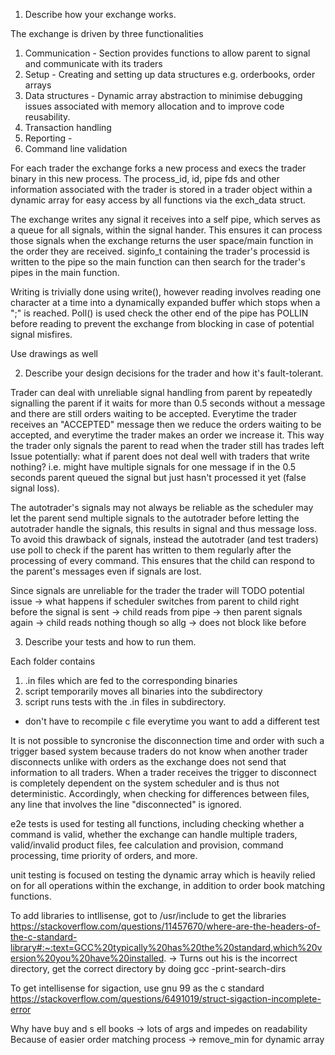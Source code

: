 1. Describe how your exchange works.

The exchange is driven by three functionalities

1. Communication - Section provides functions to allow parent to signal and 
communicate with its traders
2. Setup - Creating and setting up data structures e.g. orderbooks, order arrays
3. Data structures - Dynamic array abstraction to minimise debugging issues associated
with memory allocation and to improve code reusability. 
4. Transaction handling 
5. Reporting - 
5. Command line validation

For each trader the exchange forks a new process and execs the trader binary in this new process.
The process_id, id, pipe fds and other information associated with the trader is stored
in a trader object within a dynamic array for easy access by all functions via the exch_data struct.

The exchange writes any signal it receives into a self pipe, which serves as a queue
for all signals, within the signal hander. This ensures it can process those signals
when the exchange returns the user space/main function in the order they are received.
siginfo_t containing the trader's processid is written to the pipe so the main function
can then search for the trader's pipes in the main function. 

Writing is trivially done using write(), however reading involves reading one character
at a time into a dynamically expanded buffer which stops when a ";" is reached. Poll() is
used check the other end of the pipe has POLLIN before reading to prevent the exchange
from blocking in case of potential signal misfires.




Use drawings as well


2. Describe your design decisions for the trader and how it's fault-tolerant.

Trader can deal with unreliable signal handling from parent by 
repeatedly signalling the parent if it waits for more than 0.5
seconds without a message and there are still orders waiting to be
accepted. Everytime the trader receives an "ACCEPTED" message then
we reduce the orders waiting to be accepted, and everytime the trader
makes an order we increase it. This way the trader only signals the 
parent to read when the trader still has trades left
Issue potentially: what if parent does not deal well with traders
that write nothing? i.e. might have multiple signals for one message
if in the 0.5 seconds parent queued the signal but just hasn't processed
it yet (false signal loss).

The autotrader's signals may not always be reliable as the scheduler may
let the parent send multiple signals to the autotrader before letting the autotrader
handle the signals, this results in signal and thus message loss. To avoid
this drawback of signals, instead the autotrader (and test traders) use poll
to check if the parent has written to them regularly after the processing of every 
command. This ensures that the child can respond to the parent's messages even if
signals are lost.



Since signals are unreliable for the trader the trader will 
TODO potential issue -> what happens if scheduler switches from
parent to child right before the signal is sent -> child reads from
pipe -> then parent signals again -> child reads nothing though so allg
-> does not block like before


3. Describe your tests and how to run them.

Each folder contains 
1. .in files which are fed to the corresponding binaries
2. script temporarily moves all binaries into the subdirectory
3. script runs tests with the .in files in subdirectory.
+ don't have to recompile c file everytime you want to add a different test

It is not possible to syncronise the disconnection time and order with such a 
trigger based system because traders do not know when another trader disconnects unlike
with orders as the exchange does not send that information to all traders. When a trader
receives the trigger to disconnect is completely dependent on the system scheduler and is 
thus not deterministic. Accordingly, when checking for differences between files, any line that
involves the line "disconnected" is ignored.

e2e tests is used for testing all functions, including checking whether a command is valid,
whether the exchange can handle multiple traders, valid/invalid product files, fee
calculation and provision, command processing, time priority of orders, and more.

unit testing is focused on testing the dynamic array which is heavily relied on
for all operations within the exchange, in addition to order book matching functions.



To add libraries to intllisense, got to /usr/include to get the libraries
https://stackoverflow.com/questions/11457670/where-are-the-headers-of-the-c-standard-library#:~:text=GCC%20typically%20has%20the%20standard,which%20version%20you%20have%20installed.
    -> Turns out his is the incorrect directory, get the correct directory by doing gcc -print-search-dirs


To get intellisense for sigaction, use gnu 99 as the c standard
https://stackoverflow.com/questions/6491019/struct-sigaction-incomplete-error

Why have buy and s ell books -> lots of args and impedes on readability
Because of easier order matching process -> remove_min for dynamic array